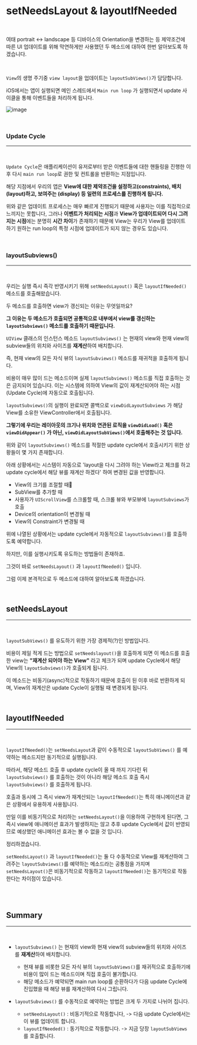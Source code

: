 # setNeedsLayout & layoutIfNeeded

<br>

여태 portrait <-> landscape 등 디바이스의 Orientation을 변경하는 등 제약조건에 따른 UI 업데이트를 위해 막연하게만 사용했던 두 메소드에 대하여 한번 알아보도록 하겠습니다.

<br>


`View`의 생명 주기중 `view layout`을 업데이트는 `layoutSubViews()`가 담당합니다.

iOS에서는 앱이 실행되면 메인 스레드에서 `Main run loop` 가 실행되면서  update 사이클을 통해 이벤트들을 처리하게 됩니다.

![image](https://user-images.githubusercontent.com/33051018/96554182-28735f00-12f1-11eb-90d1-7a0cd1bc036b.png)

<br>

### Update Cycle
---

<br>

`Update Cycle`은 애플리케이션이 유저로부터 받은 이벤트들에 대한 핸들링을 진행한 이후 다시 `main run loop`로 권한 및 컨트롤을 반환하는 지점입니다.

해당 지점에서 우리의 앱은 **View에 대한 제약조건을 설정하고(constraints), 배치(layout)하고, 보여주는 (display) 등 일련의 프로세스를 진행하게 됩니다.**

위와 같은 업데이트 프로세스는 매우 빠르게 진행되기 때문에 사용자는 이를 직접적으로 느끼지는 못합니다, 그러나 **이벤트가 처리되는 시점**과 **View가 업데이트되어 다시 그려지는 시점**에는 분명히 **시간 차이**가 존재하기 때문에 View는 우리가 View를 업데이트 하기 원하는 run loop의 특정 시점에 업데이트가 되지 않는 경우도 있습니다.

<br>

### layoutSubviews()
---
<br>

우리는 실행 즉시 즉각 반영시키기 위해 `setNeedsLayout()` 혹은 `layoutIfNeeded()` 메소드를 호출해왔습니다.

두 메소드를 호출하면 view가 갱신되는 이유는 무엇일까요?

**그 이유는 두 메소드가 호출되면 공통적으로 내부에서 view를 갱신하는 `layoutSubviews()` 메소드를 호출하기 때문입니다.**

`UIView` 클래스의 인스턴스 메소드 `layoutSubviews()` 는 현재의 view와 현재 view의 subview들의 위치와 사이즈를 **재계산**하여 배치합니다.

즉, 현재 view의 모든 자식 뷰의 `layoutSubviews()` 메소드를 재귀적을 호출하게 됩니다.

비용이 매우 많이 드는 메소드이며 실제 `layoutSubviews()` 메소드를 직접 호출하는 것은 금지되어 있습니다. 이는 시스템에 의하여 View의 값이 재계산되어야 하는 시점(Update Cycle)에 자동으로 호출됩니다.

`layoutSubviews()`의 실행이 완료되면 콜백으로 `viewDidLayoutSubviews` 가 해당 View를 소유한 ViewController에서 호출됩니다.

**그렇기에 우리는 레이아웃의 크기나 위치와 연관된 로직을 `viewDidLoad()` 혹은 `viewDidAppear()` 가 아닌, `viewDidLayoutSubViews()`에서 호출해주는 것 입니다.**

위와 같이 `layoutSubviews()` 메소드를 적절한 update cycle에서 호출시키기 위한 상황들이 몇 가지 존재합니다.

아래 상황에서는 시스템이 자동으로 'layout을 다시 그려야 하는 View라고 체크를 하고 update cycle에서 해당 뷰를 재계산 하겠다' 하여 변경된 값을 반영합니다.

- View의 크기를 조절할 때
- SubView를 추가할 때
- 사용자가 `UIScrollView`를 스크롤할 때, 스크롤 뷰와 부모뷰에 `layoutSubviews`가 호출
- Device의 orientation이 변경될 때
- View의 Constraint가 변경될 때

위에 나열된 상황에서는 update cycle에서 자동적으로 `layoutSubviews()`를 호출하도록 예약합니다.

하지만, 이를 실행시키도록 유도하는 방법들이 존재하죠.

그것이 바로 `setNeedsLayout()` 과 `layoutIfNeeded()` 입니다.

그럼 이제 본격적으로 두 메소드에 대하여 알아보도록 하겠습니다.

<br>

## setNeedsLayout
---

<br>

`layoutSubViews()` 를 유도하기 위한 가장 경제적(?)인 방법입니다.

비용이 제일 적게 드는 방법으로 `setNeedslayout()`을 호출하게 되면 이 메소드를 호출한 view는 **"재계산 되어야 하는 View"**  라고 체크가 되며 update Cycle에서 해당 View의 `layoutSubviews()`가 호출되게 됩니다.

이 메소드는 비동기(async)적으로 작동하기 때문에 호출이 된 이후 바로 반환하게 되며, View의 재계산은 update Cycle이 실행될 때 변경되게 됩니다.

<br>

## layoutIfNeeded
---

<br>


`layoutIfNeeded()`는 `setNeedsLayout`과 같이 수동적으로 `layoutSubViews()` 를 예약하는 메소드지만 동기적으로 실행됩니다.

따라서, 해당 메소드 호출 후 update cycle이 올 때 까지 기다린 뒤 `layoutSubviews()` 를 호출하는 것이 아니라 해당 메소드 호출 즉시 `layoutSubviews()` 를 호출하게 됩니다.

호출과 동시에 그 즉시 view가 재계산되는 `layoutIfNeeded()`는 특히 애니메이션과 같은 상황에서 유용하게 사용됩니다.

만일 이를 비동기적으로 처리하는 `setNeedsLayout()`을 이용하여 구현하게 된다면, 그 즉시 view에 애니메이션 효과가 발생하지는 않고 추후 update Cycle에서 값이 반영되므로 예상했던 애니메이션 효과는 볼 수 없을 것 입니다.


정리하겠습니다.

`setNeedsLayout()` 과 `layoutIfNeeded()`는 둘 다 수동적으로 View를 재계산하여 그려주는 `layoutSubviews()`를 예약하는 메소드라는 공통점을 가지며 `setNeedsLayout()`은 비동기적으로 작동하고 `layoutIfNeeded()`는 동기적으로 작동한다는 차이점이 있습니다.

<br>
<br>

## Summary
---
<br>

- `layoutSubviews()` 는 현재의 view와 현재 view의 subview들의 위치와 사이즈를 **재계산**하여 배치합니다.
    - 현재 뷰를 비롯한 모든 자식 뷰의 `layoutSubViews()`를 재귀적으로 호출하기에 비용이 많이 드는 메소드이며 직접 호출이 불가합니다.
    - 해당 메소드가 예약되면 main run loop를 순환하다가 다음 update Cycle에 진입했을 때 해당 뷰를 재계산하여 다시 그립니다.

- `layoutSubviews()` 를 수동적으로 예약하는 방법은 크게 두 가지로 나뉘어 집니다.
  - `setNeedsLayout()` : 비동기적으로 작동합니다, -> 다음 update Cycle에서는 이 뷰를 업데이트 합니다.
  - `layoutIfNeeded()` : 동기적으로 작동합니다. -> 지금 당장 `layoutSubViews`를 호출합니다.